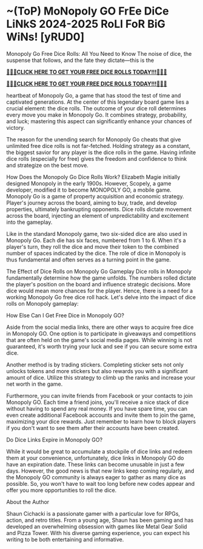 # ~(ToP) MoNopoly GO FrEe DiCe LiNkS 2024-2025 RoLl FoR BiG WiNs! [yRUD0]

Monopoly Go Free Dice Rolls: All You Need to Know The noise of dice, the suspense that follows, and the fate they dictate—this is the


**[🎲🎲🎲CLICK HERE TO GET YOUR FREE DICE ROLLS TODAY!!!🎲🎲🎲](https://ik.imagekit.io/inrewards/zfreedice.html)**


**[🎲🎲🎲CLICK HERE TO GET YOUR FREE DICE ROLLS TODAY!!!🎲🎲🎲](https://ik.imagekit.io/inrewards/zmonopoley.html)**



heartbeat of Monopoly Go, a game that has stood the test of time and captivated generations. At the center of this legendary board game lies a crucial element: the dice rolls. The outcome of your dice roll determines every move you make in Monopoly Go. It combines strategy, probability, and luck; mastering this aspect can significantly enhance your chances of victory.

The reason for the unending search for Monopoly Go cheats that give unlimited free dice rolls is not far-fetched. Holding strategy as a constant, the biggest savior for any player is the dice rolls in the game. Having infinite dice rolls (especially for free) gives the freedom and confidence to think and strategize on the best move.

How Does the Monopoly Go Dice Rolls Work? Elizabeth Magie initially designed Monopoly in the early 1900s. However, Scopely, a game developer, modified it to become MONOPOLY GO, a mobile game. Monopoly Go is a game of property acquisition and economic strategy. Player's journey across the board, aiming to buy, trade, and develop properties, ultimately bankrupting opponents. Dice rolls dictate movement across the board, injecting an element of unpredictability and excitement into the gameplay.

Like in the standard Monopoly game, two six-sided dice are also used in Monopoly Go. Each die has six faces, numbered from 1 to 6. When it's a player's turn, they roll the dice and move their token to the combined number of spaces indicated by the dice. The role of dice in Monopoly is thus fundamental and often serves as a turning point in the game.

The Effect of Dice Rolls on Monopoly Go Gameplay Dice rolls in Monopoly fundamentally determine how the game unfolds. The numbers rolled dictate the player's position on the board and influence strategic decisions. More dice would mean more chances for the player. Hence, there is a need for a working Monopoly Go free dice roll hack. Let's delve into the impact of dice rolls on Monopoly gameplay:

How Else Can I Get Free Dice in Monopoly GO?

Aside from the social media links, there are other ways to acquire free dice in Monopoly GO. One option is to participate in giveaways and competitions that are often held on the game's social media pages. While winning is not guaranteed, it's worth trying your luck and see if you can secure some extra dice.

Another method is by trading stickers. Completing sticker sets not only unlocks tokens and more stickers but also rewards you with a significant amount of dice. Utilize this strategy to climb up the ranks and increase your net worth in the game.

Furthermore, you can invite friends from Facebook or your contacts to join Monopoly GO. Each time a friend joins, you'll receive a nice stack of dice without having to spend any real money. If you have spare time, you can even create additional Facebook accounts and invite them to join the game, maximizing your dice rewards. Just remember to learn how to block players if you don't want to see them after their accounts have been created.

Do Dice Links Expire in Monopoly GO?

While it would be great to accumulate a stockpile of dice links and redeem them at your convenience, unfortunately, dice links in Monopoly GO do have an expiration date. These links can become unusable in just a few days. However, the good news is that new links keep coming regularly, and the Monopoly GO community is always eager to gather as many dice as possible. So, you won't have to wait too long before new codes appear and offer you more opportunities to roll the dice.

About the Author

Shaun Cichacki is a passionate gamer with a particular love for RPGs, action, and retro titles. From a young age, Shaun has been gaming and has developed an overwhelming obsession with games like Metal Gear Solid and Pizza Tower. With his diverse gaming experience, you can expect his writing to be both entertaining and informative.
